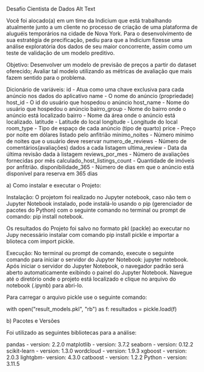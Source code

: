 Desafio Cientista de Dados
Alt Text

Você foi alocado(a) em um time da Indicium que está trabalhando atualmente junto a um cliente no processo de criação de uma plataforma de aluguéis temporários na cidade de Nova York. Para o desenvolvimento de sua estratégia de precificação, pediu para que a Indicium fizesse uma análise exploratória dos dados de seu maior concorrente, assim como um teste de validação de um modelo preditivo.

Objetivo:
Desenvolver um modelo de previsão de preços a partir do dataset oferecido;
Avaliar tal modelo utilizando as métricas de avaliação que mais fazem sentido para o problema.

Dicionário de variáveis:
id - Atua como uma chave exclusiva para cada anúncio nos dados do aplicativo
name - O nome do anúncio (propriedade)
host_id - O id do usuário que hospedou o anúncio
host_name - Nome do usuário que hospedou o anúncio
bairro_group - Nome do bairro onde o anúncio está localizado
bairro - Nome da área onde o anúncio está localizado.
latitude - Latitude do local
longitude - Longitude do local
room_type - Tipo de espaço de cada anúncio (tipo de quarto)
price - Preço por noite em dólares listado pelo anfitrião
minimo_noites - Número mínimo de noites que o usuário deve reservar
numero_de_reviews - Número de comentários(avaliações) dados a cada listagem
ultima_review - Data da última revisão dada à listagem
reviews_por_mes - Número de avaliações fornecidas por mês
calculado_host_listings_count - Quantidade de imóveis por anfitrião.
disponibilidade_365 - Número de dias em que o anúncio está disponível para reserva em 365 dias

a) Como instalar e executar o Projeto:

Instalação:
O projetom foi realizado no Jupyter notebook, caso não tem o Jupyter Notebook instalado, pode instalá-lo usando o pip (gerenciador de pacotes do Python) com o seguinte comando no terminal ou prompt de comando: pip install notebook.

Os resultados do Projeto foi salvo no formato pkl (packle) ao executar no Jupy necessário instalar com comando pip install pickle e importar a blioteca com import pickle.

Execução:
No terminal ou prompt de comando, execute o seguinte comando para iniciar o servidor do Jupyter Notebook: jupyter notebook. Após iniciar o servidor do Jupyter Notebook, o navegador padrão será aberto automaticamente exibindo o painel do Jupyter Notebook. Navegue até o diretório onde o projeto está localizado e clique no arquivo do notebook (.ipynb) para abri-lo.

Para carregar o arquivo pickle use o seguinte comando:

with open("result_models.pkl", "rb") as f: resultados = pickle.load(f)

b) Pacotes e Versões

Foi utilizado as seguintes bibliotecas para a análise:

pandas - version: 2.2.0
matplotlib - version: 3.7.2
seaborn - version: 0.12.2
scikit-learn - version: 1.3.0
wordcloud - version: 1.9.3
xgboost - version: 2.0.3
lightgbm- version: 4.3.0
catboost - version: 1.2.2
Python - version: 3.11.5


